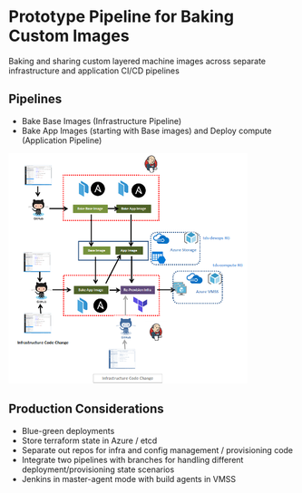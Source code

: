 # Prototype Pipeline for Baking Custom Images

Baking and sharing custom layered machine images across separate infrastructure and application CI/CD pipelines  

## Pipelines

 * Bake Base Images (Infrastructure Pipeline)
 * Bake App Images (starting with Base images) and Deploy compute (Application Pipeline)

![CICDPipeline](images/cevmss-cicd.png)


## Production Considerations

 * Blue-green deployments
 * Store terraform state in Azure / etcd
 * Separate out repos for infra and config management / provisioning code
 * Integrate two pipelines with branches for handling different deployment/provisioning state scenarios
 * Jenkins in master-agent mode with build agents in VMSS





